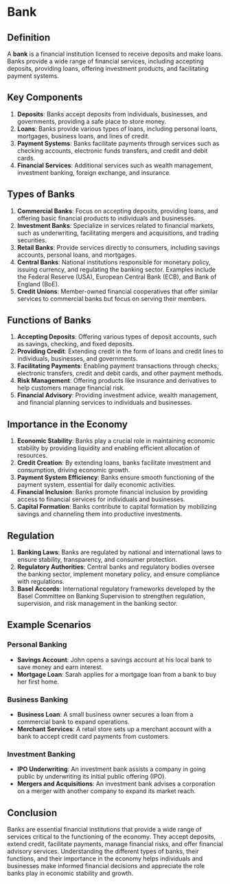 # Bank

## Definition
A **bank** is a financial institution licensed to receive deposits and make loans. Banks provide a wide range of financial services, including accepting deposits, providing loans, offering investment products, and facilitating payment systems.

## Key Components
1. **Deposits**: Banks accept deposits from individuals, businesses, and governments, providing a safe place to store money.
2. **Loans**: Banks provide various types of loans, including personal loans, mortgages, business loans, and lines of credit.
3. **Payment Systems**: Banks facilitate payments through services such as checking accounts, electronic funds transfers, and credit and debit cards.
4. **Financial Services**: Additional services such as wealth management, investment banking, foreign exchange, and insurance.

## Types of Banks
1. **Commercial Banks**: Focus on accepting deposits, providing loans, and offering basic financial products to individuals and businesses.
2. **Investment Banks**: Specialize in services related to financial markets, such as underwriting, facilitating mergers and acquisitions, and trading securities.
3. **Retail Banks**: Provide services directly to consumers, including savings accounts, personal loans, and mortgages.
4. **Central Banks**: National institutions responsible for monetary policy, issuing currency, and regulating the banking sector. Examples include the Federal Reserve (USA), European Central Bank (ECB), and Bank of England (BoE).
5. **Credit Unions**: Member-owned financial cooperatives that offer similar services to commercial banks but focus on serving their members.

## Functions of Banks
1. **Accepting Deposits**: Offering various types of deposit accounts, such as savings, checking, and fixed deposits.
2. **Providing Credit**: Extending credit in the form of loans and credit lines to individuals, businesses, and governments.
3. **Facilitating Payments**: Enabling payment transactions through checks, electronic transfers, credit and debit cards, and other payment methods.
4. **Risk Management**: Offering products like insurance and derivatives to help customers manage financial risk.
5. **Financial Advisory**: Providing investment advice, wealth management, and financial planning services to individuals and businesses.

## Importance in the Economy
1. **Economic Stability**: Banks play a crucial role in maintaining economic stability by providing liquidity and enabling efficient allocation of resources.
2. **Credit Creation**: By extending loans, banks facilitate investment and consumption, driving economic growth.
3. **Payment System Efficiency**: Banks ensure smooth functioning of the payment system, essential for daily economic activities.
4. **Financial Inclusion**: Banks promote financial inclusion by providing access to financial services for individuals and businesses.
5. **Capital Formation**: Banks contribute to capital formation by mobilizing savings and channeling them into productive investments.

## Regulation
1. **Banking Laws**: Banks are regulated by national and international laws to ensure stability, transparency, and consumer protection.
2. **Regulatory Authorities**: Central banks and regulatory bodies oversee the banking sector, implement monetary policy, and ensure compliance with regulations.
3. **Basel Accords**: International regulatory frameworks developed by the Basel Committee on Banking Supervision to strengthen regulation, supervision, and risk management in the banking sector.

## Example Scenarios
### Personal Banking
- **Savings Account**: John opens a savings account at his local bank to save money and earn interest.
- **Mortgage Loan**: Sarah applies for a mortgage loan from a bank to buy her first home.

### Business Banking
- **Business Loan**: A small business owner secures a loan from a commercial bank to expand operations.
- **Merchant Services**: A retail store sets up a merchant account with a bank to accept credit card payments from customers.

### Investment Banking
- **IPO Underwriting**: An investment bank assists a company in going public by underwriting its initial public offering (IPO).
- **Mergers and Acquisitions**: An investment bank advises a corporation on a merger with another company to expand its market reach.

## Conclusion
Banks are essential financial institutions that provide a wide range of services critical to the functioning of the economy. They accept deposits, extend credit, facilitate payments, manage financial risks, and offer financial advisory services. Understanding the different types of banks, their functions, and their importance in the economy helps individuals and businesses make informed financial decisions and appreciate the role banks play in economic stability and growth.

